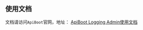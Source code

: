 ## 使用文档
文档请访问`ApiBoot`官网，地址：
<a href="http://apiboot.minbox.io/zh-cn/docs/api-boot-logging-admin.html" target="_blank">ApiBoot Logging Admin使用文档</a>
